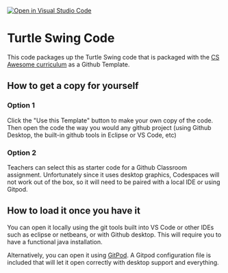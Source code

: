 [![Open in Visual Studio Code](https://classroom.github.com/assets/open-in-vscode-2e0aaae1b6195c2367325f4f02e2d04e9abb55f0b24a779b69b11b9e10269abc.svg)](https://classroom.github.com/online_ide?assignment_repo_id=16530710&assignment_repo_type=AssignmentRepo)
# Turtle Swing Code

This code packages up the Turtle Swing code that is packaged with the [CS Awesome curriculum](https://www.csawesome.org) as a Github Template. 

## How to get a copy for yourself


### Option 1

Click the "Use this Template" button to make your own copy of the code. Then open the code the way you would any github project (using Github Desktop, the built-in github tools in Eclipse or VS Code, etc)

### Option 2

Teachers can select this as starter code for a Github Classroom assignment. Unfortunately since it uses desktop graphics, Codespaces will not work out of the box, so it will need to be paired with a local IDE or using Gitpod. 

## How to load it once you have it

You can open it locally using the git tools built into VS Code or other IDEs such as eclipse or netbeans, or with Github desktop. This will require you to have a functional java installation.

Alternatively, you can open it using [GitPod](https://gitpod.io). A Gitpod configuration file is included that will let it open correctly with desktop support and everything.